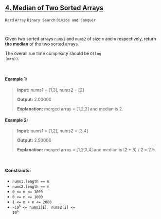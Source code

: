 ## [4. Median of Two Sorted Arrays](https://leetcode.com/problems/median-of-two-sorted-arrays/)

<code>Hard</code> <code>Array</code> <code>Binary Search</code> <code>Divide and Conquer</code>

<br>

Given two sorted arrays <code>nums1</code> and <code>nums2</code> of size <code>m</code> and <code>n</code> respectively, return __the median__ of the two sorted arrays.

The overall run time complexity should be <code>O(log (m+n))</code>.

<br>

#### Example 1:

> __Input:__ nums1 = [1,3], nums2 = [2]
>
> __Output:__ 2.00000
>
> __Explanation:__ merged array = [1,2,3] and median is 2.

#### Example 2:

> __Input:__ nums1 = [1,2], nums2 = [3,4]
>
> __Output:__ 2.50000
>
> __Explanation:__ merged array = [1,2,3,4] and median is (2 + 3) / 2 = 2.5.

<br>

#### Constraints:

- <code>nums1.length == m</code>
- <code>nums2.length == n</code>
- <code>0 <= m <= 1000</code>
- <code>0 <= n <= 1000</code>
- <code>1 <= m + n <= 2000</code>
- <code>-10<sup>6</sup> <= nums1[i], nums2[i] <= 10<sup>6</sup></code>